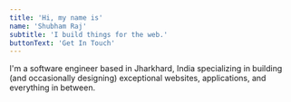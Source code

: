 ```yaml
---
title: 'Hi, my name is'
name: 'Shubham Raj'
subtitle: 'I build things for the web.'
buttonText: 'Get In Touch'
---
```


I'm a software engineer based in Jharkhard, India specializing in building (and occasionally designing) exceptional websites, applications, and everything in between.
